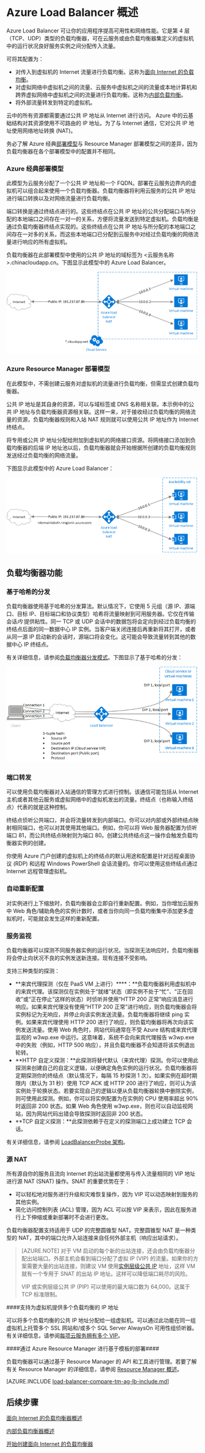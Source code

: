 <properties
   pageTitle="Azure Load Balancer 概述 | Azure"
   description="Azure Load Balancer 功能、体系结构和实现概述。了解负载均衡器工作原理，在云中对其进行利用。"
   services="load-balancer"
   documentationCenter="na"
   authors="joaoma"
   manager="carmonm"
   editor="tysonn" />
<tags
   ms.service="load-balancer"
   ms.date="05/19/2016"
   wacn.date="08/29/2016" />


# Azure Load Balancer 概述

Azure Load Balancer 可让你的应用程序提高可用性和网络性能。它是第 4 层（TCP、UDP）类型的负载均衡器，可在云服务或由负载均衡器集定义的虚拟机中的运行状况良好服务实例之间分配传入流量。

可将其配置为：

- 对传入到虚拟机的 Internet 流量进行负载均衡。这称为[面向 Internet 的负载均衡](/documentation/articles/load-balancer-internet-overview/)。
- 对虚拟网络中虚拟机之间的流量、云服务中虚拟机之间的流量或本地计算机和跨界虚拟网络中虚拟机之间的流量进行负载均衡。这称为[内部负载均衡](/documentation/articles/load-balancer-internal-overview/)。
- 将外部流量转发到特定的虚拟机。

云中的所有资源都需要通过公共 IP 地址从 Internet 进行访问。 Azure 中的云基础结构对其资源使用不可路由的 IP 地址。为了与 Internet 通信，它对公共 IP 地址使用网络地址转换 (NAT)。

务必了解 Azure 经典[部署模型](/documentation/articles/resource-manager-deployment-model/)与 Resource Manager 部署模型之间的差异，因为负载均衡器在各个部署模型中的配置并不相同。

### Azure 经典部署模型

此模型为云服务分配了一个公共 IP 地址和一个 FQDN。部署在云服务边界内的虚拟机可以组合起来使用一个负载均衡器。负载均衡器将利用云服务的公共 IP 地址进行端口转换以及对网络流量进行负载均衡。

端口转换是通过终结点进行的。这些终结点在公共 IP 地址的公共分配端口与所分配的本地端口之间存在一对一的关系，方便将流量发送到特定虚拟机。负载均衡是通过负载均衡器终结点实现的。这些终结点在公共 IP 地址与所分配的本地端口之间存在一对多的关系，而这些本地端口已分配到云服务中对经过负载均衡的网络流量进行响应的所有虚拟机。

负载均衡器在此部署模型中使用的公共 IP 地址的域标签为 <云服务名称>.chinacloudapp.cn。下图显示此模型中的 Azure Load Balancer。

![经典部署模型中的 Azure Load Balancer](./media/load-balancer-overview/asm-lb.png)

### Azure Resource Manager 部署模型

在此模型中，不需创建云服务对虚拟机的流量进行负载均衡，但需显式创建负载均衡器。

公共 IP 地址是其自身的资源，可以与域标签或 DNS 名称相关联。本示例中的公共 IP 地址与负载均衡器资源相关联。这样一来，对于接收经过负载均衡的网络流量的资源，负载均衡器规则和入站 NAT 规则就可以使用公共 IP 地址作为 Internet 终结点。

将专用或公共 IP 地址分配给附加到虚拟机的网络接口资源。将网络接口添加到负载均衡器的后端 IP 地址池以后，负载均衡器就会开始根据所创建的负载均衡规则发送经过负载均衡的网络流量。

下图显示此模型中的 Azure Load Balancer：

![Resource Manager 中的 Azure Load Balancer](./media/load-balancer-overview/arm-lb.png)

## 负载均衡器功能

### 基于哈希的分发

负载均衡器使用基于哈希的分发算法。默认情况下，它使用 5 元组（源 IP、源端口、目标 IP、目标端口和协议类型）哈希将流量映射到可用服务器。它仅在传输会话*内* 提供粘性。同一 TCP 或 UDP 会话中的数据包将会定向到经过负载均衡的终结点后面的同一数据中心 IP 实例。当客户端关闭连接后再重新将其打开，或者从同一源 IP 启动新的会话时，源端口将会变化。这可能会导致流量转到其他的数据中心 IP 终结点。

有关详细信息，请参阅[负载均衡器分发模式](/documentation/articles/load-balancer-distribution-mode/)。下图显示了基于哈希的分发：

![基于哈希的分发](./media/load-balancer-overview/load-balancer-distribution.png)

### 端口转发

可以使用负载均衡器对入站通信的管理方式进行控制。该通信可能包括从 Internet 主机或者其他云服务或虚拟网络中的虚拟机发出的流量。终结点（也称输入终结点）代表的就是这种控制。

终结点侦听公共端口，并会将流量转发到内部端口。你可以对内部或外部终结点映射相同端口，也可以对其使用其他端口。例如，你可以将 Web 服务器配置为侦听端口 81，而公共终结点映射则为端口 80。创建公共终结点这一操作会触发负载均衡器实例的创建。

你使用 Azure 门户创建的虚拟机上的终结点的默认用途和配置是针对远程桌面协议 (RDP) 和远程 Windows PowerShell 会话流量的。你可以使用这些终结点通过 Internet 远程管理虚拟机。


### 自动重新配置

对实例进行上下缩放时，负载均衡器会立即自行重新配置。例如，当你增加云服务中 Web 角色/辅助角色的实例计数时，或者当你向同一负载均衡集中添加更多虚拟机时，可能就会发生这样的重新配置。


### 服务监视

负载均衡器可以探测不同服务器实例的运行状况。当探测无法响应时，负载均衡器将会停止向状况不良的实例发送新连接。现有连接不受影响。

支持三种类型的探测：

- **来宾代理探测（仅在 PaaS VM 上进行）****：**负载均衡器利用虚拟机中的来宾代理。该探测仅在实例处于“就绪”状态（即实例不处于“忙”、“正在回收”或“正在停止”这样的状态）时侦听并使用“HTTP 200 正常”响应消息进行响应。如果来宾代理没有使用“HTTP 200 正常”进行响应，则负载均衡器会将实例标记为无响应，并停止向该实例发送流量。负载均衡器将继续 ping 实例。如果来宾代理使用 HTTP 200 进行了响应，则负载均衡器将再次向该实例发送流量。使用 Web 角色时，网站代码通常在不受 Azure 结构或来宾代理监视的 w3wp.exe 中运行。这意味着，系统不会向来宾代理报告 w3wp.exe 中的失败（例如，HTTP 500 响应），并且负载均衡器不会知道将该实例退出轮转。
- **HTTP 自定义探测：**此探测将替代默认（来宾代理）探测。你可以使用此探测来创建自己的自定义逻辑，以便确定角色实例的运行状况。负载均衡器将定期探测你的终结点（默认情况下，每隔 15 秒探测 1 次）。如果实例在超时期限内（默认为 31 秒）使用 TCP ACK 或 HTTP 200 进行了响应，则可认为该实例处于轮换状态。若要实现自己的逻辑以便从负载均衡器轮换中删除实例，则可使用此探测。例如，你可以将实例配置为在实例的 CPU 使用率超出 90% 时返回非 200 状态。如果 Web 角色使用 w3wp.exe，则也可以自动监视网站，因为网站代码出错会导致探测时返回非 200 状态。
- **TCP 自定义探测：**此探测依赖于在定义的探测端口上成功建立 TCP 会话。

有关详细信息，请参阅 [LoadBalancerProbe 架构](https://msdn.microsoft.com/zh-cn/library/azure/jj151530.aspx)。

### 源 NAT


所有源自你的服务且流向 Internet 的出站流量都使用与传入流量相同的 VIP 地址进行源 NAT (SNAT) 操作。SNAT 的重要优势在于：

- 可以轻松地对服务进行升级和灾难恢复操作，因为 VIP 可以动态映射到服务的其他实例。
- 简化访问控制列表 (ACL) 管理，因为 ACL 可以按 VIP 来表示，因此在服务进行上下伸缩或重新部署时不会进行更改。

负载均衡器配置支持适用于 UDP 的完整圆锥型 NAT。完整圆锥型 NAT 是一种类型的 NAT，其中的端口允许入站连接来自任何外部主机（响应出站请求）。


>[AZURE.NOTE] 对于 VM 启动的每个新的出站连接，还会由负载均衡器分配出站端口。外部主机会看到端口分配了虚拟 IP (VIP) 的流量。如果你的方案需要大量的出站连接，则建议 VM 使用[实例层级公共 IP](/documentation/articles/virtual-networks-instance-level-public-ip/) 地址，这样 VM 就有一个专用于 SNAT 的出站 IP 地址。这样可以降低端口耗尽的风险。
>
>VIP 或实例层级公共 IP (PIP) 可以使用的最大端口数为 64,000。这属于 TCP 标准限制。


####支持为虚拟机提供多个负载均衡的 IP 地址

可以将多个负载均衡的公共 IP 地址分配给一组虚拟机。可以通过此功能在同一组虚拟机上托管多个 SSL 网站和/或多个 SQL Server AlwaysOn 可用性组侦听器。有关详细信息，请参阅[每项云服务拥有多个 VIP](/documentation/articles/load-balancer-multivip/)。

####通过 Azure Resource Manager 进行基于模板的部署####

负载均衡器可以通过基于 Resource Manager 的 API 和工具进行管理。若要了解有关 Resource Manager 的详细信息，请参阅 [Resource Manager 概述](/documentation/articles/resource-group-overview/)。

[AZURE.INCLUDE [load-balancer-compare-tm-ag-lb-include.md](../../includes/load-balancer-compare-tm-ag-lb-include.md)]

## 后续步骤

[面向 Internet 的负载均衡器概述](/documentation/articles/load-balancer-internet-overview/)

[内部负载均衡器概述](/documentation/articles/load-balancer-internal-overview/)

[开始创建面向 Internet 的负载均衡器](/documentation/articles/load-balancer-get-started-internet-arm-ps/)

<!---HONumber=Mooncake_0822_2016-->